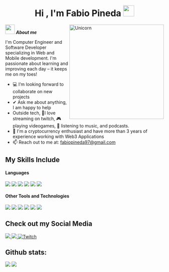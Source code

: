 <h1 align="center"><b>Hi , I'm Fabio Pineda </b><img src="https://media.giphy.com/media/hvRJCLFzcasrR4ia7z/giphy.gif" width="35"></h1>
<!--  -->
<img align="right" width=300px alt="Unicorn" src="https://camo.githubusercontent.com/2366b34bb903c09617990fb5fff4622f3e941349e846ddb7e73df872a9d21233/68747470733a2f2f63646e2e6472696262626c652e636f6d2f75736572732f3733303730332f73637265656e73686f74732f363538313234332f6176656e746f2e676966" />

<img src="https://media.giphy.com/media/ObNTw8Uzwy6KQ/giphy.gif" width="30px">&nbsp;***About me***

I'm Computer Engineer and Software Developer specializing in Web and Mobile development. I'm passionate about learning and improving each day – it keeps me on my toes!
- 💻 I’m looking forward to collaborate on new projects
- ✔ Ask me about anything, I am happy to help<br>
- Outside tech, 💜I love streaming on twitch, 🎮 playing videogames, 🎵 listening to music, and podcasts.
- 👾 I'm a cryptocurrency enthusiast and have more than 3 years of experience working with Web3 Applications
- 📫 Reach out to me at: <a href="fabiopineda97@gmail.com">fabiopineda97@gmail.com</a>

## My Skills Include

<h4> Languages </h4>
<span> 
  <img src="https://img.shields.io/badge/React-blue.svg?style=for-the-badge&logo=react&logoColor=white">
  <img src="https://img.shields.io/badge/Nextjs-black.svg?style=for-the-badge&logo=nextdotjs&logoColor=white">
  <img src="https://img.shields.io/badge/HTML5-E34F26?style=for-the-badge&logo=html5&logoColor=white">
  <img src="https://img.shields.io/badge/CSS3-1572B6?style=for-the-badge&logo=css3&logoColor=white">
  <img src="https://img.shields.io/badge/JavaScript-F7DF1E?style=for-the-badge&logo=javascript&logoColor=black">
  <img src= "https://img.shields.io/badge/typescript-%23007ACC.svg?style=for-the-badge&logo=typescript&logoColor=white">
</span>


<h4> Other Tools and Technologies </h4>
<span>
  <img src="https://img.shields.io/badge/Git-F05032?style=for-the-badge&logo=git&logoColor=white">
  <img src="https://img.shields.io/badge/jira-%230A0FFF.svg?style=for-the-badge&logo=jira&logoColor=white">
  <img src="https://img.shields.io/badge/Notion-%23000000.svg?style=for-the-badge&logo=notion&logoColor=white">
  <img src="https://img.shields.io/badge/postgresql-4169e1?style=for-the-badge&logo=postgresql&logoColor=white">
  <img src="https://img.shields.io/badge/-MongoDB-13aa52?style=for-the-badge&logo=mongodb&logoColor=white">
  <img src="https://img.shields.io/badge/MySQL-00000F?style=for-the-badge&logo=mysql&logoColor=white">
</span>

## Check out my Social Media

<a href= "https://fabiopineda.com">
    <img src="https://img.shields.io/badge/Portfolio-543DE0?style=for-the-badge&logo=About.me&logoColor=white">
</a>
<a href= "https://www.instagram.com/fabioepb/?hl=es">
    <img src="https://img.shields.io/badge/Instagram-%23E4405F.svg?style=for-the-badge&logo=Instagram&logoColor=white">
</a>
<a href="https://www.twitch.tv/fabioepb" >
  <img src="https://img.shields.io/badge/Twitch-9347FF?style=for-the-badge&logo=twitch&logoColor=white" alt="Twitch">
</a>

<h2>Github stats:</h2> 

[![](https://github-readme-stats.vercel.app/api?username=fabioepb&show_icons=true&theme=tokyonight&hide_border=true&locale=en)](https://github.com/fabioepb)
[![](https://github-readme-streak-stats.herokuapp.com/?user=fabioepb&theme=material-palenight)](https://github.com/fabioepb)
</div>
